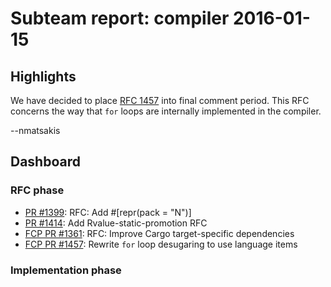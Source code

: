 # Subteam report: compiler 2016-01-15

## Highlights

We have decided to place
[RFC 1457](https://github.com/rust-lang/rfcs/pull/1457) into final
comment period. This RFC concerns the way that `for` loops are
internally implemented in the compiler.

--nmatsakis

## Dashboard

### RFC phase

- [PR #1399](https://github.com/rust-lang/rfcs/pull/1399):
  RFC: Add #[repr(pack = "N")]
- [PR #1414](https://github.com/rust-lang/rfcs/pull/1414):
  Add Rvalue-static-promotion RFC
- [FCP PR #1361](https://github.com/rust-lang/rfcs/pull/1361):
  RFC: Improve Cargo target-specific dependencies
- [FCP PR #1457](https://github.com/rust-lang/rfcs/pull/1457):
  Rewrite `for` loop desugaring to use language items

### Implementation phase

